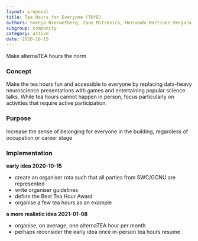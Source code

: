 ```yaml
---
layout: proposal
title: Tea Hours for Everyone (THfE)
authors: Svenja Nierwetberg, Zane Mitrevica, Hernando Martinez Vergara, Blanche Bettina Kollo
subgroup: community
category: active
date: 2020-10-15
---
```


Make alternaTEA hours the norm

<!--end summary-->

### Concept

Make the tea hours fun and accessible to everyone by replacing data-heavy neuroscience presentations with games and entertaining popular science talks. While tea hours cannot happen in person, focus particularly on activities that require active participation.


### Purpose

Increase the sense of belonging for everyone in the building, regardless of occupation or career stage


### Implementation

**early idea 2020-10-15**
- create an organiser rota such that all parties from SWC/GCNU are represented
- write organiser guidelines
- define the Best Tea Hour Award
- organise a few tea hours as an example

**a more realistic idea 2021-01-08**
- organise, on average, one alternaTEA hour per month
- perhaps reconsider the early idea once in-person tea hours resume
